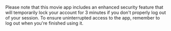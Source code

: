 Please note that this movie app includes an enhanced security feature that will temporarily lock your account for 3 minutes if you don't properly log out of your session. 
To ensure uninterrupted access to the app, remember to log out when you're finished using it.
